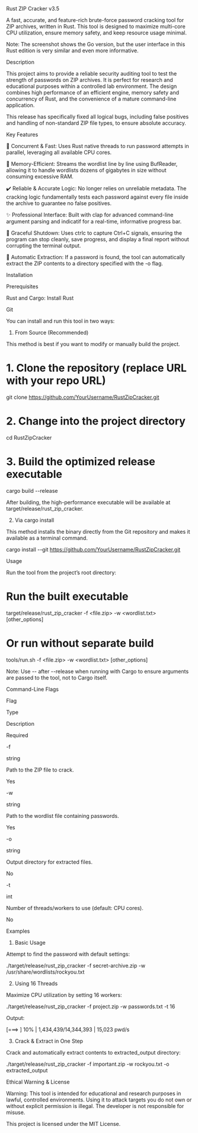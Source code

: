 Rust ZIP Cracker v3.5

A fast, accurate, and feature-rich brute-force password cracking tool for ZIP archives, written in Rust. This tool is designed to maximize multi-core CPU utilization, ensure memory safety, and keep resource usage minimal.

Note: The screenshot shows the Go version, but the user interface in this Rust edition is very similar and even more informative.

Description

This project aims to provide a reliable security auditing tool to test the strength of passwords on ZIP archives. It is perfect for research and educational purposes within a controlled lab environment. The design combines high performance of an efficient engine, memory safety and concurrency of Rust, and the convenience of a mature command-line application.

This release has specifically fixed all logical bugs, including false positives and handling of non-standard ZIP file types, to ensure absolute accuracy.

Key Features

🚀 Concurrent & Fast: Uses Rust native threads to run password attempts in parallel, leveraging all available CPU cores.

🧠 Memory-Efficient: Streams the wordlist line by line using BufReader, allowing it to handle wordlists dozens of gigabytes in size without consuming excessive RAM.

✔️ Reliable & Accurate Logic: No longer relies on unreliable metadata. The cracking logic fundamentally tests each password against every file inside the archive to guarantee no false positives.

✨ Professional Interface: Built with clap for advanced command-line argument parsing and indicatif for a real-time, informative progress bar.

🛑 Graceful Shutdown: Uses ctrlc to capture Ctrl+C signals, ensuring the program can stop cleanly, save progress, and display a final report without corrupting the terminal output.

📂 Automatic Extraction: If a password is found, the tool can automatically extract the ZIP contents to a directory specified with the -o flag.

Installation

Prerequisites

Rust and Cargo: Install Rust

Git

You can install and run this tool in two ways:

1. From Source (Recommended)

This method is best if you want to modify or manually build the project.

# 1. Clone the repository (replace URL with your repo URL)
git clone https://github.com/YourUsername/RustZipCracker.git

# 2. Change into the project directory
cd RustZipCracker

# 3. Build the optimized release executable
cargo build --release

After building, the high-performance executable will be available at target/release/rust_zip_cracker.

2. Via cargo install

This method installs the binary directly from the Git repository and makes it available as a terminal command.

cargo install --git https://github.com/YourUsername/RustZipCracker.git

Usage

Run the tool from the project’s root directory:

# Run the built executable
target/release/rust_zip_cracker -f <file.zip> -w <wordlist.txt> [other_options]

# Or run without separate build
tools/run.sh -f <file.zip> -w <wordlist.txt> [other_options]

Note: Use -- after --release when running with Cargo to ensure arguments are passed to the tool, not to Cargo itself.

Command-Line Flags

Flag

Type

Description

Required

-f

string

Path to the ZIP file to crack.

Yes

-w

string

Path to the wordlist file containing passwords.

Yes

-o

string

Output directory for extracted files.

No

-t

int

Number of threads/workers to use (default: CPU cores).

No

Examples

1. Basic Usage

Attempt to find the password with default settings:

./target/release/rust_zip_cracker -f secret-archive.zip -w /usr/share/wordlists/rockyou.txt

2. Using 16 Threads

Maximize CPU utilization by setting 16 workers:

./target/release/rust_zip_cracker -f project.zip -w passwords.txt -t 16

Output:

[===>     ] 10% | 1,434,439/14,344,393 | 15,023 pwd/s

3. Crack & Extract in One Step

Crack and automatically extract contents to extracted_output directory:

./target/release/rust_zip_cracker -f important.zip -w rockyou.txt -o extracted_output

Ethical Warning & License

Warning: This tool is intended for educational and research purposes in lawful, controlled environments. Using it to attack targets you do not own or without explicit permission is illegal. The developer is not responsible for misuse.

This project is licensed under the MIT License.
